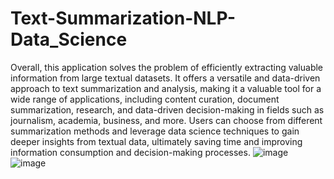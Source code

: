 # Text-Summarization-NLP-Data_Science
Overall, this application solves the problem of efficiently extracting valuable information from large textual datasets. It offers a versatile and data-driven approach to text summarization and analysis, making it a valuable tool for a wide range of applications, including content curation, document summarization, research, and data-driven decision-making in fields such as journalism, academia, business, and more. Users can choose from different summarization methods and leverage data science techniques to gain deeper insights from textual data, ultimately saving time and improving information consumption and decision-making processes.
![image](https://github.com/jeyprabu/Text-Summarization-NLP-Data_Science/assets/135853635/ab2d2447-9b09-4704-9094-a415ebf47249)
![image](https://github.com/jeyprabu/Text-Summarization-NLP-Data_Science/assets/135853635/c9acf13b-a87b-4984-8529-6c12469c586e)




